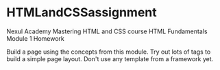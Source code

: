 # HTMLandCSSassignment
Nexul Academy Mastering HTML and CSS course
HTML Fundamentals Module 1 Homework

Build a page using the concepts from this module.  Try out lots of tags to build a simple page layout.  Don't use any template from a framework yet.
